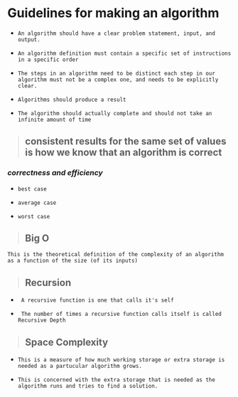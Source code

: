 # Guidelines for making an algorithm
+     An algorithm should have a clear problem statement, input, and output. 
+     An algorithm definition must contain a specific set of instructions in a specific order
+     The steps in an algorithm need to be distinct each step in our algorithm must not be a complex one, and needs to be explicitly clear.
+     Algorithms should produce a result 
+     The algorithm should actually complete and should not take an infinite amount of time


>## consistent results for the same set of values is how we know that an algorithm is correct
### *correctness and efficiency*
+     best case 
+     average case
+     worst case 

>## Big O
    This is the theoretical definition of the complexity of an algorithm as a function of the size (of its inputs)

>## Recursion 
 +      A recursive function is one that calls it's self 
 +      The number of times a recursive function calls itself is called Recursive Depth

>## Space Complexity 
+     This is a measure of how much working storage or extra storage is needed as a partucular algorithm grows.
+     This is concerned with the extra storage that is needed as the algorithm runs and tries to find a solution. 























